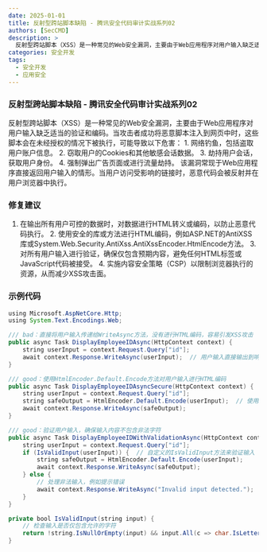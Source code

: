 ```yaml
---
date: 2025-01-01
title: 反射型跨站脚本缺陷 - 腾讯安全代码审计实战系列02
authors: [SecCMD]
description: >
  反射型跨站脚本（XSS）是一种常见的Web安全漏洞，主要由于Web应用程序对用户输入缺乏适当的验证和编码。当攻击者成功将恶意脚本注入到网页中时，这些脚本会在未经授权的情况下被执行，可能导致以下危害： 1. 网络钓鱼，包括盗取用户账户信息。 2. 窃取用户的Cookies和其他敏感会话数据。 3. 劫持用户会话，获取用户身份。 4. 强制弹出广告页面或进行流量劫持。 该漏洞常现于Web应用程序直接返回用户输入的情形。当用户访问受影响的链接时，恶意代码会被反射并在用户浏览器中执行。
categories: 安全开发
tags:
  - 安全开发
  - 应用安全
---
```


### 反射型跨站脚本缺陷 - 腾讯安全代码审计实战系列02

反射型跨站脚本（XSS）是一种常见的Web安全漏洞，主要由于Web应用程序对用户输入缺乏适当的验证和编码。当攻击者成功将恶意脚本注入到网页中时，这些脚本会在未经授权的情况下被执行，可能导致以下危害： 1. 网络钓鱼，包括盗取用户账户信息。 2. 窃取用户的Cookies和其他敏感会话数据。 3. 劫持用户会话，获取用户身份。 4. 强制弹出广告页面或进行流量劫持。 该漏洞常现于Web应用程序直接返回用户输入的情形。当用户访问受影响的链接时，恶意代码会被反射并在用户浏览器中执行。

### 修复建议

1. 在输出所有用户可控的数据时，对数据进行HTML转义或编码，以防止恶意代码执行。 2. 使用安全的库或方法进行HTML编码，例如ASP.NET的AntiXSS库或System.Web.Security.AntiXss.AntiXssEncoder.HtmlEncode方法。 3. 对所有用户输入进行验证，确保仅包含预期内容，避免任何HTML标签或JavaScript代码被接受。 4. 实施内容安全策略（CSP）以限制浏览器执行的资源，从而减少XSS攻击面。

### 示例代码

```java
using Microsoft.AspNetCore.Http;
using System.Text.Encodings.Web;

/// bad：直接将用户输入传递给WriteAsync方法，没有进行HTML编码，容易引发XSS攻击
public async Task DisplayEmployeeIDAsync(HttpContext context) {
    string userInput = context.Request.Query["id"];
    await context.Response.WriteAsync(userInput);  // 用户输入直接输出到响应中，未进行任何处理
}

/// good：使用HtmlEncoder.Default.Encode方法对用户输入进行HTML编码
public async Task DisplayEmployeeIDAsyncSecure(HttpContext context) {
    string userInput = context.Request.Query["id"];
    string safeOutput = HtmlEncoder.Default.Encode(userInput);  // 使用HtmlEncoder进行HTML编码
    await context.Response.WriteAsync(safeOutput);
}

/// good：验证用户输入，确保输入内容不包含非法字符
public async Task DisplayEmployeeIDWithValidationAsync(HttpContext context) {
    string userInput = context.Request.Query["id"];
    if (IsValidInput(userInput)) {  // 自定义的IsValidInput方法来验证输入
        string safeOutput = HtmlEncoder.Default.Encode(userInput);
        await context.Response.WriteAsync(safeOutput);
    } else {
        // 处理非法输入，例如提示错误
        await context.Response.WriteAsync("Invalid input detected.");
    }
}

private bool IsValidInput(string input) {
    // 检查输入是否仅包含允许的字符
    return !string.IsNullOrEmpty(input) && input.All(c => char.IsLetterOrDigit(c));
}
```